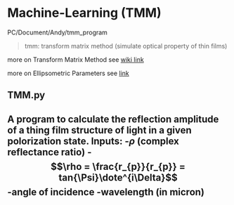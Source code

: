 # Machine-Learning  (TMM)
PC/Document/Andy/tmm_program
> tmm: transform matrix method (simulate optical property of thin films)

more on Transform Matrix Method see [wiki link](https://en.wikipedia.org/wiki/Transfer-matrix_method_(optics))

more on Ellipsometric Parameters see [link](https://film-sense.com/ellipsometry-technology/)

## TMM.py
A program to calculate the reflection amplitude of a thing film structure of light in a given polorization state.
Inputs: 
-$\rho$ (complex reflectance ratio)
          -$$\rho = \frac{r_{p}}{r_{p}} = tan{\Psi}\dote^{i\Delta}$$
-angle of incidence
-wavelength (in micron)
-
